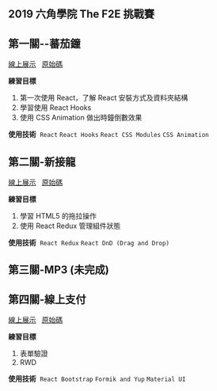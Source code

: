 ## 2019 六角學院 The F2E 挑戰賽

## 第一關--蕃茄鐘

<a href="https://bcjohnblue.github.io/F2E_2nd/#/tomato-clock" target="_blank">線上展示</a>&nbsp;&nbsp;&nbsp;<a href="https://github.com/bcjohnblue/F2E_2nd/tree/master/src/projects/TomatoClock" target="_blank">原始碼</a>

**練習目標**

1. 第一次使用 React，了解 React 安裝方式及資料夾結構
2. 學習使用 React Hooks
3. 使用 CSS Animation 做出時鐘倒數效果

**使用技術** &nbsp;`React` `React Hooks` `React CSS Modules` `CSS Animation`

## 第二關-新接龍

<a href="https://bcjohnblue.github.io/F2E_2nd/#/solitaire" target="_blank">線上展示</a>&nbsp;&nbsp;&nbsp;<a href="https://github.com/bcjohnblue/F2E_2nd/tree/master/src/projects/Solitaire" target="_blank">原始碼</a>

**練習目標**

1. 學習 HTML5 的拖拉操作
2. 使用 React Redux 管理組件狀態

**使用技術** &nbsp;`React Redux` `React DnD (Drag and Drop)`

## 第三關-MP3 (未完成)

## 第四關-線上支付

<a href="https://bcjohnblue.github.io/F2E_2nd/#/online-pay" target="_blank">線上展示</a>&nbsp;&nbsp;&nbsp;<a href="https://github.com/bcjohnblue/F2E_2nd/tree/master/src/projects/OnlinePay" target="_blank">原始碼</a>

**練習目標**

1. 表單驗證
2. RWD

**使用技術** &nbsp;`React Bootstrap` `Formik and Yup` `Material UI`
